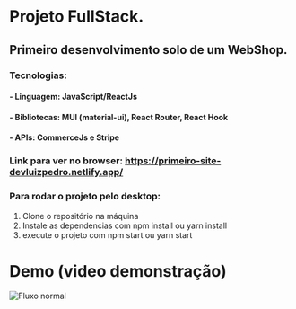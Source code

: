 # Projeto FullStack. 
## Primeiro desenvolvimento solo de um WebShop.
### Tecnologias:
#### - Linguagem: JavaScript/ReactJs
#### - Bibliotecas: MUI (material-ui), React Router, React Hook
#### - APIs: CommerceJs e Stripe

### Link para ver no browser: https://primeiro-site-devluizpedro.netlify.app/

### Para rodar o projeto pelo desktop:
1. Clone o repositório na máquina
2. Instale as dependencias com npm install ou yarn install
3. execute o projeto com npm start ou yarn start


# Demo (video demonstração)
![Fluxo normal](https://github.com/luizpedros/Projeto-FullStack-Ecommerce-Reactjs/blob/main/demo-webshop.gif?raw=true)

